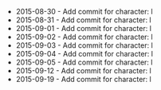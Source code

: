 - 2015-08-30 - Add commit for character: l
- 2015-08-31 - Add commit for character: l
- 2015-09-01 - Add commit for character: l
- 2015-09-02 - Add commit for character: l
- 2015-09-03 - Add commit for character: l
- 2015-09-04 - Add commit for character: l
- 2015-09-05 - Add commit for character: l
- 2015-09-12 - Add commit for character: l
- 2015-09-19 - Add commit for character: l
